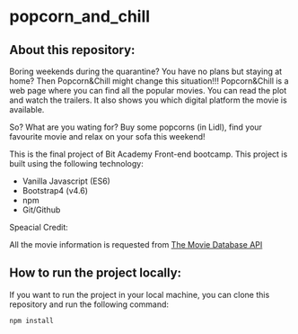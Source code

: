 # popcorn_and_chill

## About this repository:

Boring weekends during the quarantine? You have no plans but staying at home? Then Popcorn&Chill might change this situation!!!
Popcorn&Chill is a web page where you can find all the popular movies. You can read the plot and watch the trailers. It also shows you which digital platform the movie is available.

So? What are you wating for? Buy some popcorns (in Lidl), find your favourite movie and relax on your sofa this weekend!

This is the final project of Bit Academy Front-end bootcamp. This project is built using the following technology:
- Vanilla Javascript (ES6)
- Bootstrap4 (v4.6)
- npm
- Git/Github

Speacial Credit:

All the movie information is requested from 
[The Movie Database API](https://developers.themoviedb.org/3/getting-started/introduction)

## How to run the project locally:

If you want to run the project in your local machine, you can clone this repository and run the following command:
```
npm install
```
